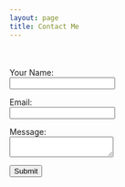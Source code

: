 ```yaml
---
layout: page
title: Contact Me
---
```

<form name="contact" netlify netlify-honeypot="bot-field">
    <p style="visibility:hidden">
        <label>Don’t fill this out if you're human: <input name="bot-field" /></label>
    </p>
    <p>
        <label>
            Your Name:<br/>
            <input type="text" name="name" required>
        </label>   
    </p>
    <p>
        <label>
            Email:<br/>
            <input type="email" name="name" required>
        </label>
    </p>
    <p>
        <label>
            Message:<br/>
            <textarea name="message" required></textarea>
        </label>
    </p>
    <p>
        <div netlify-recaptcha></div>
    </p>
    <p>
        <button type="submit">Submit</button>
    </p>
</form>